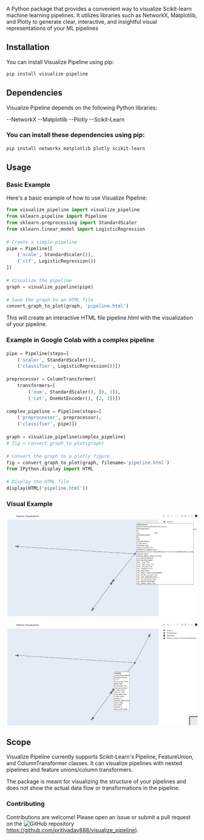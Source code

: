 
A Python package that provides a convenient way to visualize Scikit-learn machine learning pipelines. It utilizes libraries such as NetworkX, Matplotlib, and Plotly to generate clear, interactive, and insightful visual representations of your ML pipelines

## Installation

You can install Visualize Pipeline using pip:

```python
pip install visualize-pipeline

```
## Dependencies

Visualize Pipeline depends on the following Python libraries:

--NetworkX
--Matplotlib
--Plotly
--Scikit-Learn

### You can install these dependencies using pip:
```python
pip install networkx matplotlib plotly scikit-learn

```
## Usage

### Basic Example
Here's a basic example of how to use Visualize Pipeline:

```python
from visualize_pipeline import visualize_pipeline
from sklearn.pipeline import Pipeline
from sklearn.preprocessing import StandardScaler
from sklearn.linear_model import LogisticRegression

# Create a simple pipeline
pipe = Pipeline([
    ('scale', StandardScaler()),
    ('clf', LogisticRegression())
])

# Visualize the pipeline
graph = visualize_pipeline(pipe)

# Save the graph to an HTML file
convert_graph_to_plot(graph, 'pipeline.html')

```

This will create an interactive HTML file pipeline.html with the visualization of your pipeline.

### Example in Google Colab with a complex pipeline

```python
pipe = Pipeline(steps=[
    ('scaler', StandardScaler()),
    ('classifier', LogisticRegression())])

preprocessor = ColumnTransformer(
    transformers=[
        ('num', StandardScaler(), [0, 1]),
        ('cat', OneHotEncoder(), [2, 3])])

complex_pipeline = Pipeline(steps=[
    ('preprocessor', preprocessor),
    ('classifier', pipe)])

graph = visualize_pipeline(complex_pipeline)
# fig = convert_graph_to_plot(graph)

# Convert the graph to a plotly figure
fig = convert_graph_to_plot(graph, filename='pipeline.html')
from IPython.display import HTML

# Display the HTML file
display(HTML('pipeline.html'))

```

### Visual Example

![Pipeline Visualization Example 1](https://raw.githubusercontent.com/pritiyadav888/visualize_pipeline/main/images/Screenshot%202023-06-21%20at%2010.22.21%20PM.png)

![Pipeline Visualization Example 2](https://raw.githubusercontent.com/pritiyadav888/visualize_pipeline/main/images/Screenshot%202023-06-21%20at%2010.22.27%20PM.png)


## Scope

Visualize Pipeline currently supports Scikit-Learn's Pipeline, FeatureUnion, and ColumnTransformer classes. It can visualize pipelines with nested pipelines and feature unions/column transformers.

The package is meant for visualizing the structure of your pipelines and does not show the actual data flow or transformations in the pipeline.

### Contributing
Contributions are welcome! Please open an issue or submit a pull request on the ![GitHub repository](https://github.com/pritiyadav888/visualize_pipeline)https://github.com/pritiyadav888/visualize_pipeline).

